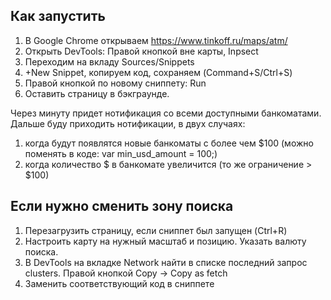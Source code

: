 ## Как запустить
1. В Google Chrome открываем https://www.tinkoff.ru/maps/atm/
2. Открыть DevTools: Правой кнопкой вне карты, Inpsect
3. Переходим на вкладу Sources/Snippets
4. +New Snippet, копируем код, сохраняем (Command+S/Ctrl+S) 
5. Правой кнопкой по новому сниппету: Run
6. Оставить страницу в бэкграунде.

Через минуту придет нотификация со всеми доступными банкоматами.
Дальше буду приходить нотификации, в двух случаях:
1. когда будут появлятся новые банкоматы c более чем $100 (можно поменять в коде: var min_usd_amount = 100;)
2. когда количество $ в банкомате увеличится (то же ограничение > $100)

## Если нужно сменить зону поиска
1. Перезагрузить страницу, если сниппет был запущен (Ctrl+R)
2. Настроить карту на нужный масштаб и позицию. Указать валюту поиска.
3. В DevTools на вкладке Network найти в списке последний запрос clusters. Правой кнопкой Copy -> Copy as fetch
4. Заменить соответствующий код в сниппете
